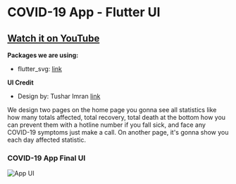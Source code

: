 # COVID-19 App - Flutter UI

## [Watch it on YouTube](https://youtu.be/axWBN1aotQk)

**Packages we are using:**

- flutter_svg: [link](https://pub.dev/packages/flutter_svg)


**UI Credit**

- Design by: Tushar Imran [link](https://www.uplabs.com/posts/corona-virus-update-app)

We design two pages on the home page you gonna see all statistics like how many totals affected, total recovery, total death at the bottom how you can prevent them with a hotline number if you fall sick, and face any COVID-19 symptoms just make a call. On another page, it's gonna show you each day affected statistic.

### COVID-19 App Final UI

![App UI](/UI.png)
